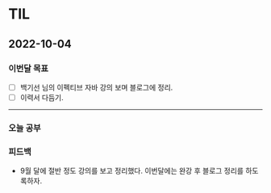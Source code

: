 # TIL

## 2022-10-04



### 이번달 목표

- [ ] 백기선 님의 이펙티브 자바 강의 보며 블로그에 정리.
- [ ] 이력서 다듬기.

---


### 오늘 공부


### 피드백

- 9월 달에 절반 정도 강의를 보고 정리했다. 이번달에는 완강 후 블로그 정리를 하도록하자.
